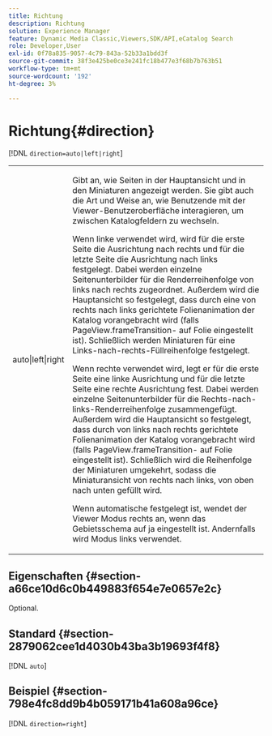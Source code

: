 ```yaml
---
title: Richtung
description: Richtung
solution: Experience Manager
feature: Dynamic Media Classic,Viewers,SDK/API,eCatalog Search
role: Developer,User
exl-id: 0f78a835-9057-4c79-843a-52b33a1bdd3f
source-git-commit: 38f3e425be0ce3e241fc18b477e3f68b7b763b51
workflow-type: tm+mt
source-wordcount: '192'
ht-degree: 3%

---
```


# Richtung{#direction}

[!DNL `direction=auto|left|right`]

<table id="table_1D425B7685D448459CD3FE8D683C813C"> 
 <tbody> 
  <tr> 
   <td colname="col1"> <p> <span class="codeph"> auto|left|right </span> </p> </td> 
   <td colname="col2"> <p>Gibt an, wie Seiten in der Hauptansicht und in den Miniaturen angezeigt werden. Sie gibt auch die Art und Weise an, wie Benutzende mit der Viewer-Benutzeroberfläche interagieren, um zwischen Katalogfeldern zu wechseln. </p> <p>Wenn <span class="codeph"> linke </span> verwendet wird, wird für die erste Seite die Ausrichtung nach rechts und für die letzte Seite die Ausrichtung nach links festgelegt. Dabei werden einzelne Seitenunterbilder für die Renderreihenfolge von links nach rechts zugeordnet. Außerdem wird die Hauptansicht so festgelegt, dass durch eine von rechts nach links gerichtete Folienanimation der Katalog vorangebracht wird (falls <span class="codeph"> PageView.frameTransition-</span> auf Folie eingestellt ist). Schließlich werden Miniaturen für eine Links-nach-rechts-Füllreihenfolge festgelegt. </p> <p>Wenn <span class="codeph"> rechte </span> verwendet wird, legt er für die erste Seite eine linke Ausrichtung und für die letzte Seite eine rechte Ausrichtung fest. Dabei werden einzelne Seitenunterbilder für die Rechts-nach-links-Renderreihenfolge zusammengefügt. Außerdem wird die Hauptansicht so festgelegt, dass durch von links nach rechts gerichtete Folienanimation der Katalog vorangebracht wird (falls <span class="codeph"> PageView.frameTransition-</span> auf Folie eingestellt ist). Schließlich wird die Reihenfolge der Miniaturen umgekehrt, sodass die Miniaturansicht von rechts nach links, von oben nach unten gefüllt wird. </p> <p>Wenn <span class="codeph"> automatische </span> festgelegt ist, wendet der Viewer <span class="codeph"> Modus </span> rechts an, wenn das Gebietsschema auf <span class="codeph"> ja eingestellt ist. </span>Andernfalls wird <span class="codeph"> Modus </span> links verwendet. </p> </td> 
  </tr> 
 </tbody> 
</table>

## Eigenschaften {#section-a66ce10d6c0b449883f654e7e0657e2c}

Optional.

## Standard {#section-2879062cee1d4030b43ba3b19693f4f8}

[!DNL `auto`]

## Beispiel {#section-798e4fc8dd9b4b059171b41a608a96ce}

[!DNL `direction=right`]
